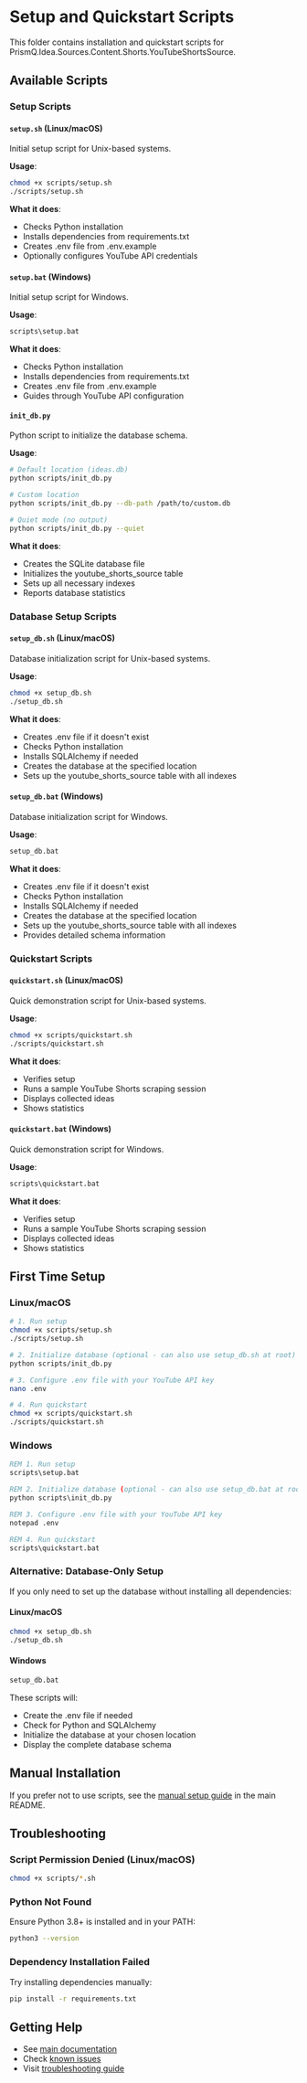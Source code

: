# Setup and Quickstart Scripts

This folder contains installation and quickstart scripts for PrismQ.Idea.Sources.Content.Shorts.YouTubeShortsSource.

## Available Scripts

### Setup Scripts

#### `setup.sh` (Linux/macOS)
Initial setup script for Unix-based systems.

**Usage**:
```bash
chmod +x scripts/setup.sh
./scripts/setup.sh
```

**What it does**:
- Checks Python installation
- Installs dependencies from requirements.txt
- Creates .env file from .env.example
- Optionally configures YouTube API credentials

#### `setup.bat` (Windows)
Initial setup script for Windows.

**Usage**:
```cmd
scripts\setup.bat
```

**What it does**:
- Checks Python installation
- Installs dependencies from requirements.txt
- Creates .env file from .env.example
- Guides through YouTube API configuration

#### `init_db.py`
Python script to initialize the database schema.

**Usage**:
```bash
# Default location (ideas.db)
python scripts/init_db.py

# Custom location
python scripts/init_db.py --db-path /path/to/custom.db

# Quiet mode (no output)
python scripts/init_db.py --quiet
```

**What it does**:
- Creates the SQLite database file
- Initializes the youtube_shorts_source table
- Sets up all necessary indexes
- Reports database statistics

### Database Setup Scripts

#### `setup_db.sh` (Linux/macOS)
Database initialization script for Unix-based systems.

**Usage**:
```bash
chmod +x setup_db.sh
./setup_db.sh
```

**What it does**:
- Creates .env file if it doesn't exist
- Checks Python installation
- Installs SQLAlchemy if needed
- Creates the database at the specified location
- Sets up the youtube_shorts_source table with all indexes

#### `setup_db.bat` (Windows)
Database initialization script for Windows.

**Usage**:
```cmd
setup_db.bat
```

**What it does**:
- Creates .env file if it doesn't exist
- Checks Python installation
- Installs SQLAlchemy if needed
- Creates the database at the specified location
- Sets up the youtube_shorts_source table with all indexes
- Provides detailed schema information

### Quickstart Scripts

#### `quickstart.sh` (Linux/macOS)
Quick demonstration script for Unix-based systems.

**Usage**:
```bash
chmod +x scripts/quickstart.sh
./scripts/quickstart.sh
```

**What it does**:
- Verifies setup
- Runs a sample YouTube Shorts scraping session
- Displays collected ideas
- Shows statistics

#### `quickstart.bat` (Windows)
Quick demonstration script for Windows.

**Usage**:
```cmd
scripts\quickstart.bat
```

**What it does**:
- Verifies setup
- Runs a sample YouTube Shorts scraping session
- Displays collected ideas
- Shows statistics

## First Time Setup

### Linux/macOS
```bash
# 1. Run setup
chmod +x scripts/setup.sh
./scripts/setup.sh

# 2. Initialize database (optional - can also use setup_db.sh at root)
python scripts/init_db.py

# 3. Configure .env file with your YouTube API key
nano .env

# 4. Run quickstart
chmod +x scripts/quickstart.sh
./scripts/quickstart.sh
```

### Windows
```cmd
REM 1. Run setup
scripts\setup.bat

REM 2. Initialize database (optional - can also use setup_db.bat at root)
python scripts\init_db.py

REM 3. Configure .env file with your YouTube API key
notepad .env

REM 4. Run quickstart
scripts\quickstart.bat
```

### Alternative: Database-Only Setup

If you only need to set up the database without installing all dependencies:

#### Linux/macOS
```bash
chmod +x setup_db.sh
./setup_db.sh
```

#### Windows
```cmd
setup_db.bat
```

These scripts will:
- Create the .env file if needed
- Check for Python and SQLAlchemy
- Initialize the database at your chosen location
- Display the complete database schema

## Manual Installation

If you prefer not to use scripts, see the [manual setup guide](../README.md#manual-setup) in the main README.

## Troubleshooting

### Script Permission Denied (Linux/macOS)
```bash
chmod +x scripts/*.sh
```

### Python Not Found
Ensure Python 3.8+ is installed and in your PATH:
```bash
python3 --version
```

### Dependency Installation Failed
Try installing dependencies manually:
```bash
pip install -r requirements.txt
```

## Getting Help

- See [main documentation](../README.md)
- Check [known issues](../issues/KNOWN_ISSUES.md)
- Visit [troubleshooting guide](../docs/WINDOWS_QUICKSTART.md#troubleshooting)
